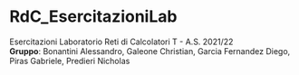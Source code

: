 # RdC_EsercitazioniLab
Esercitazioni Laboratorio Reti di Calcolatori T - A.S. 2021/22 <br/> <b>Gruppo</b>: Bonantini Alessandro, Galeone Christian, Garcia Fernandez Diego, Piras Gabriele, Predieri Nicholas
